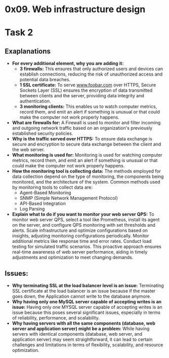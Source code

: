 0x09. Web infrastructure design
===============================

# Task 2

## Exaplanations
- **For every additional element, why you are adding it:**
    - **3 firewalls:**
    This ensures that only authorized users and devices can establish connections, reducing the risk of unauthorized access and potential data breaches.
    - **1 SSL certificate:**
    To serve www.foobar.com over HTTPS, Secure Sockets Layer (SSL) ensures the encryption of data transmitted between clients and the server, providing data integrity and authentication.
    - **3 monitoring clients:**
    This enables us to watch computer metrics, record them, and emit an alert if something is unusual or that could make the computer not work properly happens. 
- **What are firewalls for:**
A Firewall is used to monitor and filter incoming and outgoing network traffic based on an organization's previously established security policies.
- **Why is the traffic served over HTTPS:**
To ensure data exchange is secure and encryption to secure data exchange between the client and the web server.
- **What monitoring is used for:**
Monitoring is used for watching computer metrics, record them, and emit an alert if something is unusual or that could make the computer not work properly happens.
- **How the monitoring tool is collecting data:**
The methods employed for data collection depend on the type of monitoring, the components being monitored, and the architecture of the system. Common methods used by monitoring tools to collect data are:
    - Agent-Based Monitoring
    - SNMP (Simple Network Management Protocol)
    - API-Based Integration
    - Log Parsing
- **Explain what to do if you want to monitor your web server QPS:**
To monitor web server QPS, select a tool like Prometheus, install its agent on the server, and configure QPS monitoring with set thresholds and alerts. Scale infrastructure and optimize configurations based on insights, adjusting monitoring configurations periodically. Monitor additional metrics like response time and error rates. Conduct load testing for simulated traffic scenarios. This proactive approach ensures real-time awareness of web server performance, aiding in timely adjustments and optimization to meet changing demands.

## Issues:
- **Why terminating SSL at the load balancer level is an issue:**
Terminating SSL certificate at the load balancer is an issue because if the master goes down, the Application cannot write to the database anymore.
- **Why having only one MySQL server capable of accepting writes is an issue:**
Having only one MYSQL server capable of accepting writes is an issue because this poses several significant issues, especially in terms of reliability, performance, and scalability.
- **Why having servers with all the same components (database, web server and application server) might be a problem:**
While having servers with identical components (database, web server, and application server) may seem straightforward, it can lead to certain challenges and limitations in terms of flexibility, scalability, and resource optimization.
